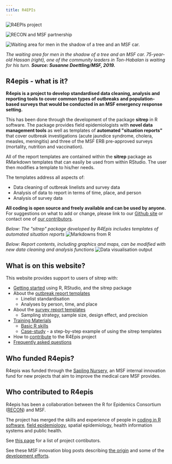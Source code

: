 ```yaml
---
title: R4EPIs
---
```



![R4EPIs project](images/R4epis_clr_rgb.png?width=30pc)

![RECON and MSF partnership](images/RECON-MSF_logo_joined.png)

![Waiting area for men in the shadow of a tree and an MSF car.](images/MSF268858_Medium.jpg?width=30pc)

*The waiting area for men in the shadow of a tree and an MSF car. 75-year-old Hassan (right), 
one of the community leaders in Ton-Habalan is waiting for his turn.* ***Source: Susanne Doettling/MSF, 2019.***

## R4epis - what is it?

**R4epis is a project to develop standardised data cleaning, analysis and
reporting tools to cover common types of outbreaks and population-based surveys
that would be conducted in an MSF emergency response setting.** 

This has been done through the development of the package **sitrep** in R software. The package provides 
field epidemiologists with **novel data management tools** as well as templates of
**automated "situation reports"** that cover outbreak investigations (acute jaundice syndrome, cholera, measles,
meningitis) and three of the MSF ERB pre-approved surveys (mortality, nutrition
and vaccination).

All of the report templates are contained within the **sitrep** package as RMarkdown templates that
can easily be used from within RStudio. The user then modifies a template to his/her needs.  

The templates address all aspects of:

* Data cleaning of outbreak linelists and survey data
* Analysis of data to report in terms of time, place, and person
* Analysis of survey data

**All coding is open source and freely available and can be used by anyone.** For suggestions 
on what to add or change, please link to our [Github site](https://github.com/R4EPI) 
or contact one of [our contributors](https://r4epis.netlify.com/credits/).


*Below: The "sitrep" package developed by R4Epis includes templates of automated situation reports* 
![Markdowns from R](images/SnipMarkdown.PNG?width=30pc)

*Below: Report contents, including graphics and maps, can be modified with new data cleaning and analysis functions* 
![Data visualisation output](images/SnipDatavisualisation.PNG?width=30pc)


## What is on this website?

This website provides support to users of sitrep with: 

* [Getting started](https://r4epis.netlify.com/welcome/) using R, RStudio, and the sitrep package 
* About the [outbreak report templates](https://r4epis.netlify.com/outbreaks/)
	* Linelist standardisation
	* Analyses by person, time, and place 
* About the [survey report templates](https://r4epis.netlify.com/surveys/)
	* Sampling strategy, sample size, design effect, and precision  
* [Training Materials](https://r4epis.netlify.com/training/)
	* [Basic R skills](https://r4epis.netlify.com/training/r_basics/)
	* [Case-study](https://r4epis.netlify.com/training/walk-through/) - a step-by-step example of using the sitrep templates 
* How to [contribute](https://r4epis.netlify.com/contributing/) to the R4Epis project
* [Frequently asked questions](https://r4epis.netlify.com/faq/)


## Who funded R4epis?

R4epis was funded through the [Sapling Nursery](https://www.msf.org.uk/sapling-nursery-grow-your-ideas), an MSF internal innovation fund for new projects that aim to improve the medical care MSF provides. 


## Who contributed to R4epis

R4epis has been a collaboration between the R for Epidemics Consortium ([RECON](https://www.repidemicsconsortium.org/)) and MSF. 

The project has merged the skills and experience of people in 
[coding in R software](https://blogs.msf.org/bloggers/r4epis-team/r4epis-hackathon), 
[field epidemiology](https://blogs.msf.org/bloggers/larissa/innovation-introducing-r4epis), 
spatial epidemiology, 
health information systems 
and public health.

See [this page](https://r4epis.netlify.com/credits/) for a list of project contibutors. 

See these MSF innovation blog posts describing [the origin](https://blogs.msf.org/bloggers/larissa/innovation-introducing-r4epis) 
and some of the [development efforts](https://blogs.msf.org/bloggers/r4epis-team/r4epis-hackathon).




